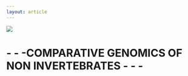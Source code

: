```yaml
---
layout: article
---
```



![](https://i.imgur.com/KMVYY8O.png)  


# - - -COMPARATIVE GENOMICS OF NON INVERTEBRATES - - -
